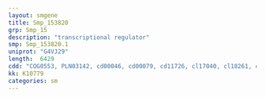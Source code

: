 ```yaml
---
layout: smgene
title: Smp_153820
grp: Smp_15
description: "transcriptional regulator"
smp: Smp_153820.1
uniprot: "G4VJ29"
length:  6429
cdd: "COG0553, PLN03142, cd00046, cd00079, cd11726, cl17040, cl18261, cl21455, pfam00176, pfam00271, pfam12675, smart00487, smart00490"
kk: K10779
categories: sm
---
```

